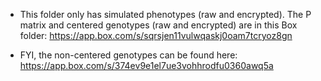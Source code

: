 - This folder only has simulated phenotypes (raw and encrypted). The P matrix and centered genotypes (raw and encrypted) are in this Box folder: 
https://app.box.com/s/sqrsjen11vulwqaskj0oam7tcryoz8gn

- FYI, the non-centered genotypes can be found here: https://app.box.com/s/374ev9e1el7ue3vohhrodfu0360awq5a
